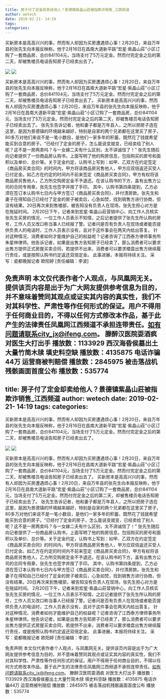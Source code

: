 ```yaml
---
title: 房子付了定金却卖给他人？景德镇紫晶山莊被指欺诈销售_江西频道
author: wetech
date: 2019-02-21- 14:19
tags: 
categories: 
---
```

买新房本是高高兴兴的事，然而有人却因为买房遭遇烦心事！2月20日，来自万年县的张先生向本报反映称，他于2月16日在昌南大道新平路“宏星·紫晶山莊”小区订购了一套商品房，总价841104元，当场支付了5万元定金。然而付完定金之后的第二天，却被售楼员电话告知房子已经卖出去了。
<!-- more -->
                
<img align="center" border="0" src="http://p3.ifengimg.com/a/2019_08/751aedfaa61a70a_size51_w480_h639.jpg" />
                
<img align="center" border="0" src="http://p2.ifengimg.com/a/2016/0810/204c433878d5cf9size1_w16_h16.png" />
                
            
买新房本是高高兴兴的事，然而有人却因为买房遭遇烦心事！2月20日，来自万年县的张先生向本报反映称，他于2月16日在昌南大道新平路“宏星·紫晶山莊”小区订购了一套商品房，总价841104元，当场支付了5万元定金。然而付完定金之后的第二天，却被售楼员电话告知房子已经卖出去了。
买新房本是高高兴兴的事，然而有人却因为买房遭遇烦心事！2月20日，来自万年县的张先生向本报反映称，他于2月16日在昌南大道新平路“宏星·紫晶山莊”小区订购了一套商品房，总价841104元，当场支付了5万元定金。然而付完定金之后的第二天，却被售楼员电话告知房子已经卖出去了。
张先生告诉记者，他和妻子都是万年县人，之所以把房子选在这里，是因为景德镇的环境越来越好，特别是自家的两个兄弟都在这里买了房子，80多万对他们来说不是一笔小数目，是他们一家多年的积蓄，既然花了钱就希望能买到合意的房子。“已经付了定金的房子，怎么能说变就变，已经卖给了别人呢？这不是一房两卖吗？与一女嫁二夫有什么区别，太不讲诚信了！”
张先生随后向记者提供了一份商品房认购书，上面写明了他的购房信息，包括购买的房号和面积以及单价、总价等。关于定金约定，认购书上写到：如甲、乙双方在约定签定《商品房买卖合同》的时间内，甲方将该商品房另售他人，甲方应双倍返还买受人已付定金。如乙方在约定的时间内不前来签定《商品房买卖合同》，甲方有权将该商品房另售他人，乙方所交购房定金不予退还。在该认购书的下方，盖有出售方公司的合同专用章，张先生也签字并按了手印。
其中，认购书第四条提到，乙方必须在签订本认购书七日内与甲方签订《商品房买卖合同》，并付清房款。张先生和妻子在得知自己已经付了定金的房子被卖后，心急如焚，找到销售方进行协商，但没有结果。20日再次来到售楼部，被告知没有负责人在现场，张先生担心对方是在拖延时间。
2月20日下午，记者来到宏星·紫晶山莊营销中心，向工作人员核实张先生买房的情况，一位工作人员表示不知情，之后记者提供了张先生所认购的房号，工作人员又改口称当事人已经报了警。记者问是否有负责人在现场或者能否提供负责人的电话时，工作人员表示没有，且对于这件事会在两天内给出答复。
针对这种情况，消费者如何才能维护自己的权益呢？记者咨询了江西泰方律师事务所朱星林律师。他告诉记者，如果是出售方告知房子已经卖了，那么消费者可以要求出售方提供正式房屋买卖合同，若提供不出来，消费者可以要求楼盘出售方继续履行责任，或是按照认购书约定返还双倍定金。
此事进展，本报将持续关注。
采写：瓷都晚报记者 欧阳婷
[责任编辑：李波]
            
免责声明
本文仅代表作者个人观点，与凤凰网无关。提供该页内容是出于为广大网友提供参考信息为目的，并不意味着赞同其观点或证实其内容的真实性，我们不对其科学性、严肃性等作任何形式的保证。用户不得用于任何商业目的，不得以任何方式修改本作品，基于此产生的法律责任凤凰网江西频道不承担连带责任。如有问题请联系city_jx@ifeng.com。
滕醉汉医院耍酒疯 对医生大打出手
播放数：1133929
西汉海昏侯墓出土大量竹简木牍 填史料空缺
播放数：4135875
电话诈骗44万 运营商被判赔偿
播放数：2845975
被击落战机残骸画面首度公布
播放数：535774
---
title: 房子付了定金却卖给他人？景德镇紫晶山莊被指欺诈销售_江西频道
author: wetech
date: 2019-02-21- 14:19
tags: 
categories: 
---
买新房本是高高兴兴的事，然而有人却因为买房遭遇烦心事！2月20日，来自万年县的张先生向本报反映称，他于2月16日在昌南大道新平路“宏星·紫晶山莊”小区订购了一套商品房，总价841104元，当场支付了5万元定金。然而付完定金之后的第二天，却被售楼员电话告知房子已经卖出去了。
<!-- more -->
                
<img align="center" border="0" src="http://p3.ifengimg.com/a/2019_08/751aedfaa61a70a_size51_w480_h639.jpg" />
                
<img align="center" border="0" src="http://p2.ifengimg.com/a/2016/0810/204c433878d5cf9size1_w16_h16.png" />
                
            
买新房本是高高兴兴的事，然而有人却因为买房遭遇烦心事！2月20日，来自万年县的张先生向本报反映称，他于2月16日在昌南大道新平路“宏星·紫晶山莊”小区订购了一套商品房，总价841104元，当场支付了5万元定金。然而付完定金之后的第二天，却被售楼员电话告知房子已经卖出去了。
买新房本是高高兴兴的事，然而有人却因为买房遭遇烦心事！2月20日，来自万年县的张先生向本报反映称，他于2月16日在昌南大道新平路“宏星·紫晶山莊”小区订购了一套商品房，总价841104元，当场支付了5万元定金。然而付完定金之后的第二天，却被售楼员电话告知房子已经卖出去了。
张先生告诉记者，他和妻子都是万年县人，之所以把房子选在这里，是因为景德镇的环境越来越好，特别是自家的两个兄弟都在这里买了房子，80多万对他们来说不是一笔小数目，是他们一家多年的积蓄，既然花了钱就希望能买到合意的房子。“已经付了定金的房子，怎么能说变就变，已经卖给了别人呢？这不是一房两卖吗？与一女嫁二夫有什么区别，太不讲诚信了！”
张先生随后向记者提供了一份商品房认购书，上面写明了他的购房信息，包括购买的房号和面积以及单价、总价等。关于定金约定，认购书上写到：如甲、乙双方在约定签定《商品房买卖合同》的时间内，甲方将该商品房另售他人，甲方应双倍返还买受人已付定金。如乙方在约定的时间内不前来签定《商品房买卖合同》，甲方有权将该商品房另售他人，乙方所交购房定金不予退还。在该认购书的下方，盖有出售方公司的合同专用章，张先生也签字并按了手印。
其中，认购书第四条提到，乙方必须在签订本认购书七日内与甲方签订《商品房买卖合同》，并付清房款。张先生和妻子在得知自己已经付了定金的房子被卖后，心急如焚，找到销售方进行协商，但没有结果。20日再次来到售楼部，被告知没有负责人在现场，张先生担心对方是在拖延时间。
2月20日下午，记者来到宏星·紫晶山莊营销中心，向工作人员核实张先生买房的情况，一位工作人员表示不知情，之后记者提供了张先生所认购的房号，工作人员又改口称当事人已经报了警。记者问是否有负责人在现场或者能否提供负责人的电话时，工作人员表示没有，且对于这件事会在两天内给出答复。
针对这种情况，消费者如何才能维护自己的权益呢？记者咨询了江西泰方律师事务所朱星林律师。他告诉记者，如果是出售方告知房子已经卖了，那么消费者可以要求出售方提供正式房屋买卖合同，若提供不出来，消费者可以要求楼盘出售方继续履行责任，或是按照认购书约定返还双倍定金。
此事进展，本报将持续关注。
采写：瓷都晚报记者 欧阳婷
[责任编辑：李波]
            
免责声明
本文仅代表作者个人观点，与凤凰网无关。提供该页内容是出于为广大网友提供参考信息为目的，并不意味着赞同其观点或证实其内容的真实性，我们不对其科学性、严肃性等作任何形式的保证。用户不得用于任何商业目的，不得以任何方式修改本作品，基于此产生的法律责任凤凰网江西频道不承担连带责任。如有问题请联系city_jx@ifeng.com。
滕醉汉医院耍酒疯 对医生大打出手
播放数：1133929
西汉海昏侯墓出土大量竹简木牍 填史料空缺
播放数：4135875
电话诈骗44万 运营商被判赔偿
播放数：2845975
被击落战机残骸画面首度公布
播放数：535774
